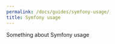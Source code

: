 ```yaml
---
permalink: /docs/guides/symfony-usage/
title: Symfony usage  
---
```


Something about Symfony usage
